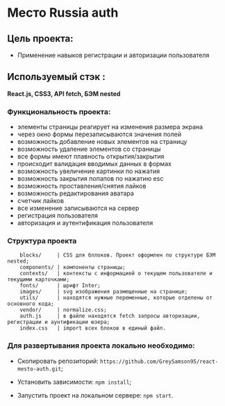 
# Место Russia auth


## Цель проекта:
* Применение навыков регистрации и авторизации пользователя

## Используемый стэк :

**React.js, CSS3, API fetch, БЭМ nested**

### Функциональность проекта:
* элементы страницы реагирует на изменения размера экрана
* через окно формы перезаписываются значения полей
* возможность добавление новых элементов на страницу
* возможность удаление элементов со страницы
* все формы имеют плавность открытия/закрытия
* происходит валидация вводимых данных в формах
* возможность увеличение картинки по нажатия
* возможность закрытия попапов по нажатию esc
* возможность проставления/снятия лайков
* возможность редактирования аватара
* счетчик лайков
* все изменение записываются на сервер
* регистрация пользователя
* авторизация и аутентификация пользователя

### Структура проекта
        blocks/     | CSS для бллоков. Проект оформлен по структуре БЭМ nested;
        components/ | компоненты страницы;
        contexts/   | контексты с информацией о текущем пользователе и текущими карточками;
        fonts/      | шрифт Inter;
        images/     | svg изображения размещенные на странице;
        utils/      | находятся нужные переменные, которые отделены от основного кода;
        vendor/     | normalize.css;
        auth.js     | в файле находятся fetch запросы авторизации, регистрации и аунтификации юзера;
        index.css   | import всех блоков в единый файл.

### Для развертывания проекта локально необходимо:
 
* Cкопировать репозиторий: `https://github.com/GreySamson95/react-mesto-auth.git`;

* Установить зависимости: `npm install`;

* Запустить проект на локальном сервере: `npm start`.
